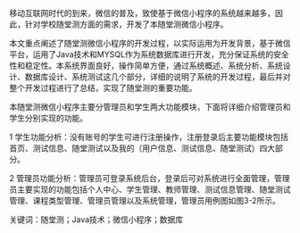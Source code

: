 移动互联网时代的到来，微信的普及，致使基于微信小程序的系统越来越多，因此，针对学校随堂测方面的需求，开发了本随堂测微信小程序。

本文重点阐述了随堂测微信小程序的开发过程，以实际运用为开发背景，基于微信平台，运用了Java技术和MYSQL作为系统数据库进行开发，充分保证系统的安全性和稳定性。本系统界面良好，操作简单方便，通过系统概述、系统分析、系统设计、数据库设计、系统测试这几个部分，详细的说明了系统的开发过程，最后并对整个开发过程进行了总结，实现了随堂测的重要功能。

本随堂测微信小程序主要分管理员和学生两大功能模块，下面将详细介绍管理员和学生分别实现的功能。

1 学生功能分析：没有账号的学生可进行注册操作，注册登录后主要功能模块包括首页、测试信息、随堂测试以及我的（用户信息、测试信息、随堂测试）四大部分。

2 管理员功能分析：管理员可登录系统后台，登录后可对系统进行全面管理，管理员主要实现的功能包括个人中心、学生管理、教师管理、测试信息管理、随堂测试管理、课程类型管理、管理员管理以及系统管理，管理员用例图如图3-2所示。

关键词：随堂测；Java技术；微信小程序；数据库
